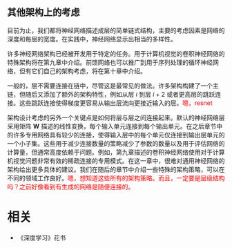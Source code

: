 

## 其他架构上的考虑


目前为止，我们都将神经网络描述成层的简单链式结构，主要的考虑因素是网络的深度和每层的宽度。在实践中，神经网络显示出相当的多样性。

许多神经网络架构已经被开发用于特定的任务。用于计算机视觉的卷积神经网络的特殊架构将在第九章中介绍。前馈网络也可以推广到用于序列处理的循环神经网络，但有它们自己的架构考虑，将在第十章中介绍。

一般的，层不需要连接在链中，尽管这是最常见的做法。许多架构构建了一个主链，但随后又添加了额外的架构特性，例如从层 $i$ 到层 $i+2$ 或者更高层的跳跃连接。这些跳跃连接使得梯度更容易从输出层流向更接近输入的层。<span style="color:red;">嗯，resnet</span>

架构设计考虑的另外一个关键点是如何将层与层之间连接起来。默认的神经网络层采用矩阵 $\boldsymbol W$ 描述的线性变换，每个输入单元连接到每个输出单元。在之后章节中的许多专用网络具有较少的连接，使得输入层中的每个单元仅连接到输出层单元的一个小子集。这些用于减少连接数量的策略减少了参数的数量以及用于评估网络的计算量，但通常高度依赖于问题。例如，第九章描述的卷积神经网络使用对于计算机视觉问题非常有效的稀疏连接的专用模式。在这一章中，很难对通用神经网络的架构给出更多具体的建议。我们在随后的章节中介绍一些特殊的架构策略，可以在不同的领域工作良好。<span style="color:red;">嗯，想知道这些所有的架构策略。而且，一定要是层级结构吗？之前好像看到有生成的网络是随便连接的。</span>







# 相关

- 《深度学习》花书
